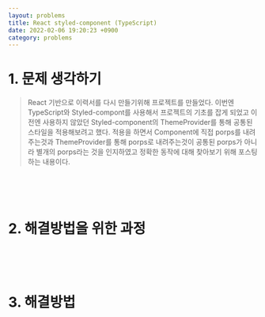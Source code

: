 ```yaml
---
layout: problems 
title: React styled-component (TypeScript)
date: 2022-02-06 19:20:23 +0900 
category: problems
---
```

# 1. 문제 생각하기
> React 기반으로 이력서를 다시 만들기위해 프로젝트를 만들었다.
> 이번엔 TypeScript와 Styled-compont를 사용해서 프로젝트의 기초를 잡게 되었고 
> 이전엔 사용하지 않았던 Styled-component의 ThemeProvider를 통해 공통된 스타일을 적용해보려고 했다.
> 적용을 하면서 Component에 직접 porps를 내려주는것과 ThemeProvider를 통해 porps로 내려주는것이 공통된 porps가 아니라
> 별개의 porps라는 것을 인지하였고 정확한 동작에 대해 찾아보기 위해 포스팅하는 내용이다.

<br><br><br>

# 2. 해결방법을 위한 과정


<br><br><br>

# 3. 해결방법
